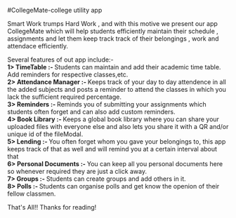 #CollegeMate-college utility app

Smart Work trumps Hard Work , and with this motive we present our app CollegeMate which will help students efficiently maintain their schedule , assignments and let them keep track track of their
belongings , work and attendace efficiently.

Several features of out app include:- <br>
<b>1> TimeTable :- </b> Students can maintain and add their academic time table. Add reminders for respective classes,etc. <br>
<b>2> Attendance Manager :- </b> Keeps track of your day to day attendence in all the added subjects and posts a reminder to attend the classes in which you lack the sufficient required percentage. <br>
<b> 3> Reminders :- </b> Reminds you of submitting your assignments which students often forget and can also add custom reminders. <br>
<b> 4> Book Library :- </b>Keeps a global book library where you can share your uploaded files with everyone else and also lets you share it with a QR and/or unique id of the fileModal. <br>
<b>5> Lending :- </b> You often forget whom you gave your belongings to, this app keeps track of that as well and will remind you at a certain interval about that <br>
<b>6> Personal Documents :- </b> You can keep all you personal documents here so whenever required they are just a click away. <br>
<b>7> Groups :- </b> Students can create groups and add others in it. <br>
<b>8> Polls :- </b>Students can organise polls and get know the openion of their fellow classmen.


That's All!!
Thanks for reading!
<br>
